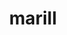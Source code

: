 ---
id: 183
title: marill
types: [water,fairy]
image: https://raw.githubusercontent.com/PokeAPI/sprites/master/sprites/pokemon/183.png
---